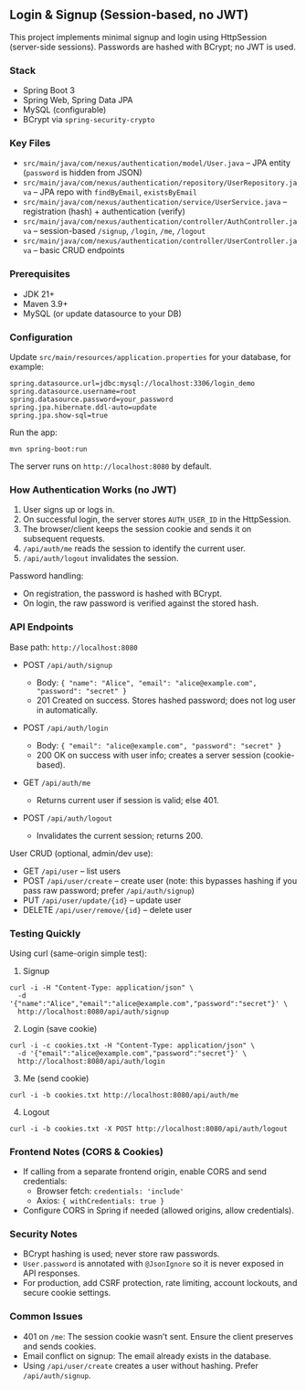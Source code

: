 ## Login & Signup (Session-based, no JWT)

This project implements minimal signup and login using HttpSession (server-side sessions). Passwords are hashed with BCrypt; no JWT is used.

### Stack
- Spring Boot 3
- Spring Web, Spring Data JPA
- MySQL (configurable)
- BCrypt via `spring-security-crypto`

### Key Files
- `src/main/java/com/nexus/authentication/model/User.java` – JPA entity (`password` is hidden from JSON)
- `src/main/java/com/nexus/authentication/repository/UserRepository.java` – JPA repo with `findByEmail`, `existsByEmail`
- `src/main/java/com/nexus/authentication/service/UserService.java` – registration (hash) + authentication (verify)
- `src/main/java/com/nexus/authentication/controller/AuthController.java` – session-based `/signup`, `/login`, `/me`, `/logout`
- `src/main/java/com/nexus/authentication/controller/UserController.java` – basic CRUD endpoints

### Prerequisites
- JDK 21+
- Maven 3.9+
- MySQL (or update datasource to your DB)

### Configuration
Update `src/main/resources/application.properties` for your database, for example:

```
spring.datasource.url=jdbc:mysql://localhost:3306/login_demo
spring.datasource.username=root
spring.datasource.password=your_password
spring.jpa.hibernate.ddl-auto=update
spring.jpa.show-sql=true
```

Run the app:

```
mvn spring-boot:run
```

The server runs on `http://localhost:8080` by default.

### How Authentication Works (no JWT)
1. User signs up or logs in.
2. On successful login, the server stores `AUTH_USER_ID` in the HttpSession.
3. The browser/client keeps the session cookie and sends it on subsequent requests.
4. `/api/auth/me` reads the session to identify the current user.
5. `/api/auth/logout` invalidates the session.

Password handling:
- On registration, the password is hashed with BCrypt.
- On login, the raw password is verified against the stored hash.

### API Endpoints

Base path: `http://localhost:8080`

- POST `/api/auth/signup`
  - Body: `{ "name": "Alice", "email": "alice@example.com", "password": "secret" }`
  - 201 Created on success. Stores hashed password; does not log user in automatically.

- POST `/api/auth/login`
  - Body: `{ "email": "alice@example.com", "password": "secret" }`
  - 200 OK on success with user info; creates a server session (cookie-based).

- GET `/api/auth/me`
  - Returns current user if session is valid; else 401.

- POST `/api/auth/logout`
  - Invalidates the current session; returns 200.

User CRUD (optional, admin/dev use):
- GET `/api/user` – list users
- POST `/api/user/create` – create user (note: this bypasses hashing if you pass raw password; prefer `/api/auth/signup`)
- PUT `/api/user/update/{id}` – update user
- DELETE `/api/user/remove/{id}` – delete user

### Testing Quickly

Using curl (same-origin simple test):

1) Signup
```
curl -i -H "Content-Type: application/json" \
  -d '{"name":"Alice","email":"alice@example.com","password":"secret"}' \
  http://localhost:8080/api/auth/signup
```

2) Login (save cookie)
```
curl -i -c cookies.txt -H "Content-Type: application/json" \
  -d '{"email":"alice@example.com","password":"secret"}' \
  http://localhost:8080/api/auth/login
```

3) Me (send cookie)
```
curl -i -b cookies.txt http://localhost:8080/api/auth/me
```

4) Logout
```
curl -i -b cookies.txt -X POST http://localhost:8080/api/auth/logout
```

### Frontend Notes (CORS & Cookies)
- If calling from a separate frontend origin, enable CORS and send credentials:
  - Browser fetch: `credentials: 'include'`
  - Axios: `{ withCredentials: true }`
- Configure CORS in Spring if needed (allowed origins, allow credentials).

### Security Notes
- BCrypt hashing is used; never store raw passwords.
- `User.password` is annotated with `@JsonIgnore` so it is never exposed in API responses.
- For production, add CSRF protection, rate limiting, account lockouts, and secure cookie settings.

### Common Issues
- 401 on `/me`: The session cookie wasn’t sent. Ensure the client preserves and sends cookies.
- Email conflict on signup: The email already exists in the database.
- Using `/api/user/create` creates a user without hashing. Prefer `/api/auth/signup`.


